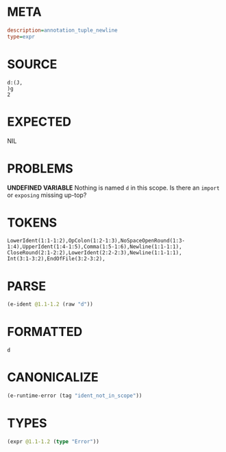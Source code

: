 # META
~~~ini
description=annotation_tuple_newline
type=expr
~~~
# SOURCE
~~~roc
d:(J,
)g
2
~~~
# EXPECTED
NIL
# PROBLEMS
**UNDEFINED VARIABLE**
Nothing is named `d` in this scope.
Is there an `import` or `exposing` missing up-top?

# TOKENS
~~~zig
LowerIdent(1:1-1:2),OpColon(1:2-1:3),NoSpaceOpenRound(1:3-1:4),UpperIdent(1:4-1:5),Comma(1:5-1:6),Newline(1:1-1:1),
CloseRound(2:1-2:2),LowerIdent(2:2-2:3),Newline(1:1-1:1),
Int(3:1-3:2),EndOfFile(3:2-3:2),
~~~
# PARSE
~~~clojure
(e-ident @1.1-1.2 (raw "d"))
~~~
# FORMATTED
~~~roc
d
~~~
# CANONICALIZE
~~~clojure
(e-runtime-error (tag "ident_not_in_scope"))
~~~
# TYPES
~~~clojure
(expr @1.1-1.2 (type "Error"))
~~~
